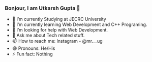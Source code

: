 ### Bonjour, I am Utkarsh Gupta 👋

- 🔭 I’m currently Studying at JECRC University
- 🌱 I’m currently learning Web Development and C++ Programing.
- 🤔 I’m looking for help with Web Development.
- 💬 Ask me about Tech related stuff.
- 📫 How to reach me: Instagram - @mr.__ug
- 😄 Pronouns: He/His
- ⚡ Fun fact: Nothing 
